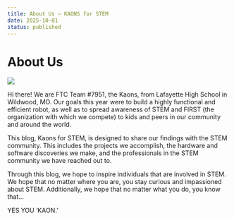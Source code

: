 ```yaml
---
title: About Us – KAONS for STEM
date: 2025-10-01
status: published
---
```


# About Us

![](About%20Us%20%E2%80%93%20KAONS%20for%20STEM_files/Screenshot-from-2025-03-07-20-21-27.png)

Hi there! We 
are FTC Team #7951, the Kaons, from Lafayette High School in Wildwood, 
MO. Our goals this year were to build a highly functional and efficient 
robot, as well as to spread awareness of STEM and FIRST (the 
organization with which we compete) to kids and peers in our community 
and around the world.

This blog, Kaons for STEM, is designed to share our findings with the
 STEM community. This includes the projects we accomplish, the hardware 
and software discoveries we make, and the professionals in the STEM 
community we have reached out to.

Through this blog, we hope to inspire individuals that are involved 
in STEM. We hope that no matter where you are, you stay curious and 
impassioned about STEM. Additionally, we hope that no matter what you 
do, you know that…

YES YOU ‘KAON.’

